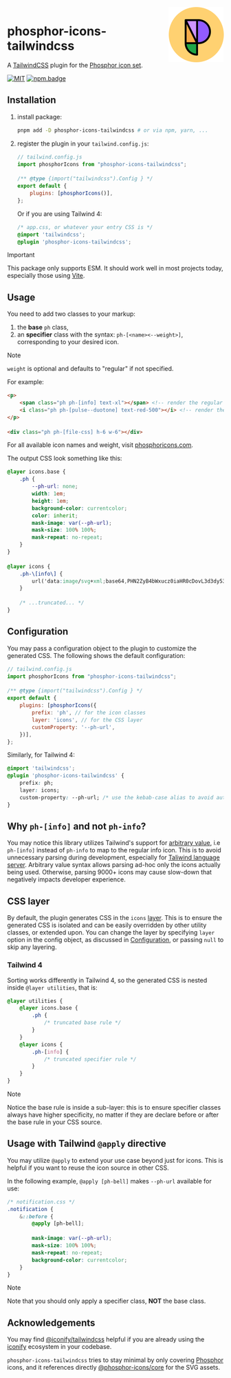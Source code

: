 <img src="/meta/phosphor-mark-tight-yellow.png" width="128" align="right" />

# phosphor-icons-tailwindcss

A [TailwindCSS] plugin for the [Phosphor icon set][phosphor].

[![MIT][license.badge]][license] [![npm.badge]][npm]

## Installation

1. install package:

	```bash
	pnpm add -D phosphor-icons-tailwindcss # or via npm, yarn, ...
	```

2. register the plugin in your `tailwind.config.js`:

	```js
	// tailwind.config.js
	import phosphorIcons from "phosphor-icons-tailwindcss";

	/** @type {import("tailwindcss").Config } */
	export default {
		plugins: [phosphorIcons()],
	};
	```

	Or if you are using Tailwind 4:

	```css
	/* app.css, or whatever your entry CSS is */
	@import 'tailwindcss';
	@plugin 'phosphor-icons-tailwindcss';
	```

> [!IMPORTANT]
> This package only supports ESM. It should work well in most projects today, especially those using
> [Vite](https://vitejs.dev/).

## Usage

You need to add two classes to your markup:

1. the **base** `ph` class,
2. an **specifier** class with the syntax: `ph-[<name><--weight>]`, corresponding to your desired icon.

> [!NOTE]
> `weight` is optional and defaults to "regular" if not specified.

For example:

```html
<p>
	<span class="ph ph-[info] text-xl"></span> <!-- render the regular info icon -->
	<i class="ph ph-[pulse--duotone] text-red-500"></i> <!-- render the pulse icon in duotone weight -->
</p>

<div class="ph ph-[file-css] h-6 w-6"></div>
```

For all available icon names and weight, visit [phosphoricons.com][phosphor].

The output CSS look something like this:

```css
@layer icons.base {
	.ph {
		--ph-url: none;
		width: 1em;
		height: 1em;
		background-color: currentcolor;
		color: inherit;
		mask-image: var(--ph-url);
		mask-size: 100% 100%;
		mask-repeat: no-repeat;
	}
}

@layer icons {
	.ph-\[info\] {
		url('data:image/svg+xml;base64,PHN2ZyB4bWxucz0iaHR0cDovL3d3dy53My5vcmcvMjAwMC9zdmciIHZpZXdCb3g9IjAgMCAyNTYgMjU2IiBmaWxsPSJjdXJyZW50Q29sb3IiPjxwYXRoIGQ9Ik0xMjgsMjRBMTA0LDEwNCwwLDEsMCwyMzIsMTI4LDEwNC4xMSwxMDQuMTEsMCwwLDAsMTI4LDI0Wm0wLDE5MmE4OCw4OCwwLDEsMSw4OC04OEE4OC4xLDg4LjEsMCwwLDEsMTI4LDIxNlptMTYtNDBhOCw4LDAsMCwxLTgsOCwxNiwxNiwwLDAsMS0xNi0xNlYxMjhhOCw4LDAsMCwxLDAtMTYsMTYsMTYsMCwwLDEsMTYsMTZ2NDBBOCw4LDAsMCwxLDE0NCwxNzZaTTExMiw4NGExMiwxMiwwLDEsMSwxMiwxMkExMiwxMiwwLDAsMSwxMTIsODRaIi8+PC9zdmc+');
	}

	/* ...truncated... */
}
```

## Configuration

You may pass a configuration object to the plugin to customize the generated CSS. The following
shows the default configuration:

```js
// tailwind.config.js
import phosphorIcons from "phosphor-icons-tailwindcss";

/** @type {import("tailwindcss").Config } */
export default {
	plugins: [phosphorIcons({
		prefix: 'ph', // for the icon classes
		layer: 'icons', // for the CSS layer
		customProperty: '--ph-url',
	})],
};
```

Similarly, for Tailwind 4:

```css
@import 'tailwindcss';
@plugin 'phosphor-icons-tailwindcss' {
	prefix: ph;
	layer: icons;
	custom-property: --ph-url; /* use the kebab-case alias to avoid auto-format by stylelint / prettier */
}
```

## Why `ph-[info]` and not `ph-info`?

You may notice this library utilizes Tailwind's support for [arbitrary value](https://tailwindcss.com/docs/adding-custom-styles#using-arbitrary-values), i.e `ph-[info]` instead of `ph-info` to map to the regular info icon. This is to avoid unnecessary parsing during development, especially for [Taliwind language server](https://github.com/tailwindlabs/tailwindcss-intellisense). Arbitrary value syntax allows parsing ad-hoc only the icons actually being used. Otherwise, parsing 9000+ icons may cause slow-down that negatively impacts developer experience.

## CSS layer

By default, the plugin generates CSS in the `icons` [layer](https://developer.mozilla.org/en-US/docs/Web/CSS/@layer). This is to ensure the generated CSS is
isolated and can be easily overridden by other utility classes, or extended upon. You can change the
layer by specifying `layer` option in the config object, as discussed in [Configuration](#configuration),
or passing `null` to skip any layering.

### Tailwind 4

Sorting works differently in Tailwind 4, so the generated CSS is nested inside `@layer utilities`, that is:

```css
@layer utilities {
	@layer icons.base {
		.ph {
			/* truncated base rule */
		}
	}
	@layer icons {
		.ph-[info] {
			/* truncated specifier rule */
		}
	}
}
```

> [!NOTE]
> Notice the base rule is inside a sub-layer: this is to ensure specifier classes always have higher
> specificity, no matter if they are declare before or after the base rule in your CSS source.

## Usage with Tailwind `@apply` directive

You may utilize `@apply` to extend your use case beyond just for icons. This is helpful if you want
to reuse the icon source in other CSS.

In the following example, `@apply [ph-bell]` makes `--ph-url` available for use:

```css
/* notification.css */
.notification {
	&::before {
		@apply [ph-bell];

		mask-image: var(--ph-url);
		mask-size: 100% 100%;
		mask-repeat: no-repeat;
		background-color: currentcolor;
	}
}
```

> [!NOTE]
> Note that you should only apply a specifier class, **NOT** the base class.

## Acknowledgements

You may find [@iconify/tailwindcss](https://iconify.design/docs/usage/css/tailwind/) helpful if you
are already using the [iconify](https://iconify.design/) ecosystem in your codebase.

`phosphor-icons-tailwindcss` tries to stay minimal by only covering [Phosphor] icons, and it references directly [@phosphor-icons/core](https://github.com/phosphor-icons/core) for the SVG assets.

[phosphor]: https://phosphoricons.com
[tailwindcss]: https://tailwindcss.com
<!-- header badges -->
[license.badge]: https://img.shields.io/badge/license-MIT-blue.svg
[license]: ./LICENSE
[npm.badge]: https://img.shields.io/npm/v/phosphor-icons-tailwindcss
[npm]: https://www.npmjs.com/package/phosphor-icons-tailwindcss
